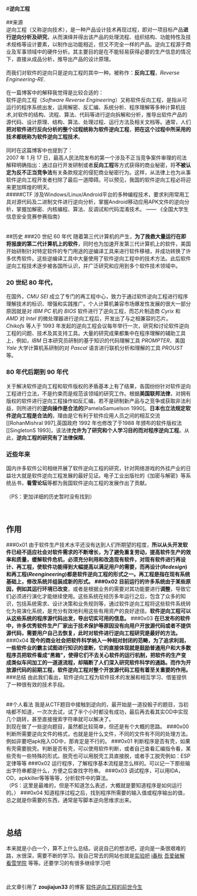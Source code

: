 #**逆向工程**<br><br>
##来源<br>
逆向工程（又称逆向技术），是一种产品设计技术再现过程，即对一项目标产品**进行逆向分析及研究**，从而演绎并得出该产品的处理流程、组织结构、功能特性及技术规格等设计要素，以制作出功能相近，但又不完全一样的产品。逆向工程源于商业及军事领域中的硬件分析。其主要目的是在不能轻易获得必要的生产信息的情况下，直接从成品分析，推导出产品的设计原理。<br><br>
而我们对软件的逆向只是逆向工程的其中一种。被称作：**反向工程**，*Reverse Engineering-RE*.<br><br>
在一篇博客中的解释我觉得是比较合适的：<br>
软件逆向工程（*Software Reverse Engineering*）又称软件反向工程，是指从可运行的程序系统出发，运用解密、反汇编、系统分析、程序理解等多种计算机技术,对软件的结构、流程、算法、代码等进行逆向拆解和分析，推导出软件产品的源代码、设计原理、结构、算法、处理过程、运行方法及相关文档等。通常，人们**把对软件进行反向分析的整个过程统称为软件逆向工程**，**把在这个过程中所采用的技术都统称为软件逆向工程技术**。<br><br>
同时在这篇博客中也提到了：<br>
2007 年 1 月 17 日，最高人民法院发布的第一个涉及不正当竞争案件审理的司法解释明确指出：通过自行开发研制或者**反向工程**等方式获得的商业秘密，将**不被认定为反不正当竞争法**有关条款规定的侵犯商业秘密行为。这样，从法律上也为从事软件逆向工程开发者扫除了最后一道障碍。可以预见，我国的软件逆向工程必将迎来更加辉煌的明天。<br>
#####CTF
涉及Windows/Linux/Android平台的多种编程技术，要求利用常用工具对源代码及二进制文件进行逆向分析，掌握Android移动应用APK文件的逆向分析，掌握加解密、内核编程、算法、反调试和代码混淆技术。 —— 《全国大学生信息安全竞赛参赛指南》<br><br>
<br>
##历史
###20 世纪 60 年代
随着第三代计算机的产生，**为了挽救大量运行在即将报废的第二代计算机上的软件**，同时也为加速开发第三代计算机上的软件，美国开始研制针对特定软件的专门用途的逆编译工具来进行软件移植，并成功转换了许多优秀软件。这些逆编译工具中大量使用了软件逆向工程中的技术方法。此后软件逆向工程技术逐步被各国所认识，并广泛研究和应用到多个软件技术领域中。
### 20 世纪 80 年代，
在国外，*CMU SEI* 成立了专门的再工程中心，致力于通过软件逆向工程进行程序理解技术的标识、增强和实践推广。个人计算机兼容市场爆发性发展的很大一部分原因就是对 *IBM PC* 机的 *BIOS* 软件进行了逆向工程，而芯片制造商 *Cyrix* 和 *AMD* 对 *Intel* 的微处理器进行逆向工程后，开发出了与之相兼容的芯片。<br>
*Chikofs* 等人于 1993 年发起的逆向工程会议每年举行一次，研究和讨论软件逆向工程的问题、技术及其支持工具。大量的研究成果都集中在程序理解的辅助工具上，例如，*IBM* 日本研究员研制的基于知识的代码理解工具 *PROMPTER*、美国 *Yale* 大学计算机系研制的对 *Pascal* 语言进行联机分析和理解的工具 *PROUST* 等。
### 80 年代后期到 90 年代
关于解决软件逆向工程和软件版权的矛盾基本上有了结果，各国纷纷针对软件逆向工程进行立法，不是约束而是规范该领域的研究工作。根据**美国联邦法律**，对拥有版权的软件进行逆向工程操作如反汇编，若不是研制新产品与之竞争或获取非法利益，则所进行的**逆向操作是合法的**[PamelaSamuelson 1990]。**日本也立法规定软件逆向工程是合法的**，理由是它有利于软件应用人员之间的相互交流[[RohanMishral 997],英国政府 1992 年也修改了于1988 年颁布的软件版权法[[SingletonS 1993]，该法律**允许为了研究和个人学习目的而对程序逆向工程**。从此，**逆向工程的研究有了法律保障**。
### 近些年来
国内许多软件公司相继开展了软件逆向工程的研究，针对网络游戏的外挂产业的日益壮大就是软件逆向工程发展的最好见证。电子工业出版社的《加密与解密》等系统丛书，**看雪论坛**等都为我国软件逆向工程的发展作出了贡献。<br><br>（PS：更加详细的历史暂时没有找到）<br><br>
<br>
## 作用
###0x01
由于软件生产技术水平还没有达到人们所期望的程度，**所以从头开发软件已经不适应社会对软件需求的不断增长，为了避免重复劳动，提高软件生产的效率和质量，缓解软件危机，必须充分利用和改造现有软件，**对现有软件进行再设计、再工程，使软件功能得到大幅提高以满足用户的需要，而再设计(*Redesign*)和再工程(*Reengineering*)都是软件逆向工程的形式之一。再工程是指在现有系统基础上，修改系统并组装成新的形式。
###0x02
目前运行的许多系统由于某些原因，例如其**运行环境已改变**，或者是根据业务的需要对其功能要进行**调整**，导致它们必须进行演化才能继续使用。这些系统在经历多年运行之后，包含了众多的知识，包括系统需求、设计决策和业务规则等，通过软件逆向工程将这些软件系统转化为易演化系统，是充分有效地利用这些有用资产的良好途径。**软件逆向工程可以从这些系统的程序源代码出发，导出切实可用的信息。**
###0x03
**在已发布的软件中，许多优秀软件生产厂家出于技术保护等原因没有向用户开放源代码或者不提供源代码，需要用户自己去恢复，此时对软件进行逆向工程研究是最好的方法。**
###0x04
**现今的商业社会把软件科学纳入一种相对封闭的范畴，为了追求利润，一些软件业的霸主试图进行知识的垄断，它的直接体现就是鼓励普通用户和大多数程序员把软件看成“黑箱”，使得它们不去关心软件的运行机制，把软件的生产变成类似车间加工的一道道流程，却隔断了人们深入研究软件科学的通路。而作为开放源代码的前期工程，软件逆向工程对整个开放源代码工程有着至关重要的作用。**
###总结
由此我们看出，软件逆向工程为软件技术的发展和相互学习、借鉴提供了一种很有效的技术手段。<br>
<br><br>
##个人看法
我是从CTF题目中接触到逆向的，最开始是一道投骰子的题目，当初啥都不知道，一次次去试，试了半个小时都没有成功，最后再去看其实OD中实现几个跳转，甚至直接搜索字符串就可以解决了。<br>
到现在做了一些逆向题目，虽然都比较简单，但还是有个大概的思路。
###0x00
判断所需要逆向文件的格式，也就是是什么文件，不同的文件有不同的处理方法。例如非要吧apk拖入OD中，那肯定是不行的。
###0x01
判断程序是否有壳，如果有壳需要脱壳。判断是否有壳，可以使用软件判断，或者自己查看汇编指令看，某些壳有一些特殊的形式。脱壳也可以用脱壳工具直接脱，或者手工脱壳例如：ESP定律等等
###0x02
运行程序，了解程序基本流程是怎么样的。可以记一下那些输出字符串都是什么，方便之后查找字符串。
###0x03
调试程序，可以用IDA，OD，apkkiller等等等等，分析软件中的算法。<br>
（PS：这里是最难的，但是不知道怎么表述，大概就是要知道程序是如何运行的。）
###0x04
知道程序过程之后，找到程序所需要的输入值或程序输出的值，总之就是你需要的东西，通常是写脚本逆向思维求出来。<br><br>
<br>
## 总结
本来就是小白一个，算不上什么总结。说说自己的想法吧，逆向是一条很艰难的路，水很深，需要不断的学习。我自己常去的网站也就是[实验吧](http://www.shiyanbar.com) [i春秋](https://www.ichunqiu.com) [吾爱破解](https://www.52pojie.cn) [看雪学院](https://www.pediy.com) 等等。还要学习的有很多继续学习吧

<br>

此文章引用了 **zoujiajun33** 的博客 [软件逆向工程的前世今生](https://my.oschina.net/zhujian111/blog/865240)